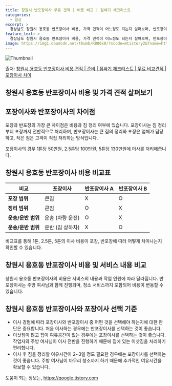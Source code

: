```yaml
---
title: 창원시 반포장이사 무료 견적 | 비용 비교 | 짐싸기 체크리스트
categories:
  - 일상
excerpt: >
  경상남도 창원시 용호동 반포장이사 비용, 가격 견적이 어느정도 되는지 살펴보며, 반포장이사를 준비함에 있어 짐싸기 준비 체크리스트가 무엇인지 보겠습니다. 마지막으로 포장이사와 차이점을 통해 무료 비교견적으로 어떤 것이 더 합리적인 선택인지 공유 드립니다.창원시 용호동 포장이사 견적 샘플 보기 👈 클릭창원시 용호동 포장이사 가격 살펴보기 👈 클릭창원시 용호동 반포장이사 평균 이사 비용평수창원시 용호동 평균 이사 비용원룸 이사9평 이하 (1톤)30만원~투룸/쓰리룸 이사16평 ~ 20평 (2.5톤)80만원~쓰리룸 이사21평 (5톤) ~110만원~우리집 무료 이사견적 받기 👈 클릭포장 vs 반포장: 어떤 것을 선택해야 할까?이사업체를 선택할 때 포장과 반포장의 가장 큰 차이점 및 비용을 고려하여 결정해야 ..
feature_text: >
  경상남도 창원시 용호동 반포장이사 비용, 가격 견적이 어느정도 되는지 살펴보며, 반포장이사를 준비함에 있어 짐싸기 준비 체크리스트가 무엇인지 보겠습니다. 마지막으로 포장이사와 차이점을 통해 무료 비교견적으로 어떤 것이 더 합리적인 선택인지 공유 드립니다.창원시 용호동 포장이사 견적 샘플 보기 👈 클릭창원시 용호동 포장이사 가격 살펴보기 👈 클릭창원시 용호동 반포장이사 평균 이사 비용평수창원시 용호동 평균 이사 비용원룸 이사9평 이하 (1톤)30만원~투룸/쓰리룸 이사16평 ~ 20평 (2.5톤)80만원~쓰리룸 이사21평 (5톤) ~110만원~우리집 무료 이사견적 받기 👈 클릭포장 vs 반포장: 어떤 것을 선택해야 할까?이사업체를 선택할 때 포장과 반포장의 가장 큰 차이점 및 비용을 고려하여 결정해야 ..
image: https://img1.daumcdn.net/thumb/R800x0/?scode=mtistory2&fname=https%3A%2F%2Fblog.kakaocdn.net%2Fdn%2FbW5RNT%2FbtsHcUjchzV%2FNMMwOQTmaimEOqsafd0cxk%2Fimg.webp
---
```


![Thumbnail](https://img1.daumcdn.net/thumb/R800x0/?scode=mtistory2&fname=https%3A%2F%2Fblog.kakaocdn.net%2Fdn%2FbW5RNT%2FbtsHcUjchzV%2FNMMwOQTmaimEOqsafd0cxk%2Fimg.webp)

<p>출처: <a href="https://qoogle.tistory.com/9383" rel="dofollow">창원시 용호동 반포장이사 비용 견적 | 준비 | 짐싸기 체크리스트 | 무료 비교견적 | 포장이사 차이</a> </p>

## 창원시 용호동 반포장이사 비용 및 가격 견적 살펴보기



## 포장이사와 반포장이사의 차이점

포장과 반포장의 가장 큰 차이점은 비용과 짐 정리 여부에 있습니다. 포장이사는 짐 정리부터 포장까지 전반적으로 처리하며, 반포장이사는 큰
짐의 정리와 포장은 업체가 담당하고, 작은 짐은 고객이 직접 처리하는 방식입니다.

포장이사의 경우 1톤당 50만원, 2.5톤당 100만원, 5톤당 130만원에 이사를 처리해줍니다.



## 창원시 용호동 반포장이사 비용 비교표

**비교** | **포장이사** | **반포장이사 A** | **반포장이사 B**  
---|---|---|---  
**포장 범위** | 큰짐 | X | O  
**정리 범위** | 큰짐 | O | X  
**운송/운반 범위** | 운송 (차량 운전) | O | X  
**운송/운반 범위** | 운반 (짐 상하차) | X | O  
  
비교표를 통해 1톤, 2.5톤, 5톤의 이사 비용이 포장, 반포장에 따라 어떻게 차이나는지 확인할 수 있습니다.



## 창원시 용호동 반포장이사 비용 및 서비스 내용 비교

창원시 용호동 반포장이사의 비용은 서비스의 내용과 작업 인원에 따라 달라집니다. 반포장이사는 주방 여사님과 함께 진행되며, 청소 서비스까지
포함되어 비용이 변동할 수 있습니다.



## 창원시 용호동 반포장이사와 포장이사 선택 기준

  * 이사 경험에 따라 포장이사와 반포장이사 중 어떤 것을 선택해야 하는지에 대한 판단은 중요합니다. 처음 이사하는 경우에는 반포장이사를 선택하는 것이 좋습니다.
  * 이삿짐이 많고 집이 여유공간이 없는 경우에는 포장이사를 선택하는 것이 좋습니다. 작업자와 주방 여사님이 이사 전반을 진행하기 때문에 집에 있는 이삿짐을 처리하기 편리합니다.
  * 이사 후 짐을 정리할 여유시간이 2~3일 정도 필요한 경우에는 포장이사를 선택하는 것이 좋습니다. 주방 여사님이 마무리 청소까지 하기 때문에 추가적인 여유시간을 확보할 수 있습니다.



 

도움이 되는 정보는, <a href="https://qoogle.tistory.com" rel="dofollow">https://qoogle.tistory.com</a>


